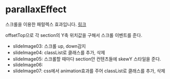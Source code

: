# parallaxEffect
스크롤을 이용한 패럴렉스 효과입니다.
<a href="#">링크</a>


offsetTop으로 각 section의 Y축 위치값을 구해서 스크롤 이벤트를 준다.

- slideImage03: 스크롤 up, down감지
- slideImage04: classList로 클래스를 추가, 삭제
- slideImage05: 스크롤할 때마다 section안 컨텐츠들에 skewY 스타일을 준다.
- slideImage06: 
- slideImage07: css에서 animation효과를 주어 classList로 클래스를 추가, 삭제
